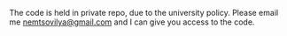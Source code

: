 The code is held in private repo, due to the university policy. Please email me nemtsovilya@gmail.com and I can give you access to the code.
